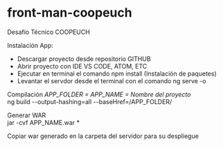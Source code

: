 # front-man-coopeuch
Desafío Técnico COOPEUCH

Instalación App:
  - Descargar proyecto desde repositorio GITHUB
  - Abrir proyecto con IDE VS CODE, ATOM, ETC
  - Ejecutar en terminal el comando npm install (Instalación de paquetes)
  - Levantar el servdor desde el terminal con el comando ng serve -o

Compilación *APP_FOLDER = APP_NAME = Nombre del proyecto*  
  ng build --output-hashing=all --baseHref=/APP_FOLDER/
  
Generar WAR  
	jar -cvf APP_NAME.war *
  
Copiar war generado en la carpeta del servidor para su despliegue
  
